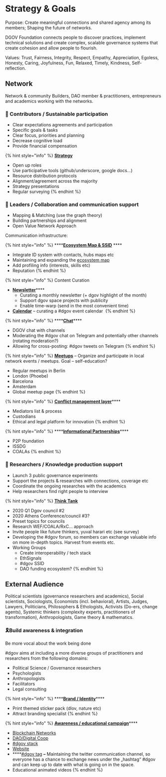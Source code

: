 # Strategy & Goals

Purpose: Create meaningful connections and shared agency among its members; Shaping the future of networks. 

DGOV Foundation connects people to discover practices, implement technical solutions and create complex, scalable governance systems that create cohesion and allow people to flourish.

Values: Trust, Fairness, Integrity, Respect, Empathy, Appreciation, Egoless, Honesty, Caring, Joyfulness, Fun, Relaxed, Timely, Kindness, Self-reflection.

## **Network** 

Network & community Builders, DAO member & practitioners, entrepreneurs and academics working with the networks.

### 🌱 Contributors / Sustainable participation

* Clear expectations agreements and participation
* Specific goals & tasks
* Clear focus, priorities and planning
* Decrease cognitive load 
* Provide financial compensation

{% hint style="info" %}
[**Strategy**](strategy.md)

* Open up roles
* Use participative tools \(github/underscore, google docs...\)
* Resource distribution protocols
* Alignment/agreement across the majority
* Strategy presentations
* Regular surveying
{% endhint %}

### 🤝 **Leaders / Collaboration and communication support**

* Mapping & Matching \(use the graph theory\)
* Building partnerships and alignment
* Open Value Network Approach

Communication infrastructure:

{% hint style="info" %}
\*\*\*\*[**Ecosystem Map & SSID**](https://graphcommons.com/graphs/6a993e34-d8b0-4425-83ce-67c3560429e7?auto=true&svg=true) ****

* Integrate ID system with contacts, hubs maps etc
* Maintaining and expanding the [ecosystem map](https://wiki.dgov.foundation/map-of-the-industry-landscape)
* Add profiling info \(interests, skills etc\)
* Reputation
{% endhint %}

{% hint style="info" %}
Content Curation

* [**Newsletter**](../newsletter/)\*\*\*\*
  * Curating a monthly newsletter \(+ dgov highlight of the month\)
  * Support dgov space projects with publicity
  * Enable time-warp \(send in the most convenient time\)
* [**Calendar**](../dgov-industry-landscape.md) – curating a \#dgov event calendar 
{% endhint %}

{% hint style="info" %}
\*\*\*\*[**Chat**](../chat.md)\*\*\*\*

* DGOV chat with channels
* Moderating the \#dgov chat on Telegram and potentially other channels \(rotating moderation?\)
* Allowing for cross-posting: \#dgov tweets on Telegram
{% endhint %}

{% hint style="info" %}
[**Meetups**](../meetups.md) – Organize and participate in local network events / meetups. Goal – self-education?

* Regular meetups in Berlin
* London \(Phoebe\)
* Barcelona
* Amsterdam
* Global meetup page
{% endhint %}

{% hint style="info" %}
[**Conflict management layer**](../conflict-management-layer.md)\*\*\*\*

* Mediators list & process
* Custodians
* Ethical and legal platform for innovation
{% endhint %}

{% hint style="info" %}
\*\*\*\*[**Informational Partnerships**](../informational-partnerships.md)\*\*\*\*

* P2P foundation
* ISSDG
* COALAs
{% endhint %}

### 🧠 Researchers / Knowledge production support

* Launch 3 public governance experiments
* Support the projects & researches with connections, coverage etc
* Coordinate the ongoing researches with the academics
* Help researchers find right people to interview

{% hint style="info" %}
[**Think Tank**](../councils.md)

* 2020 Q1 Dgov council \#2
* 2020 Athens Conference/council \#3?
* Preset topics for councils
* Research WEF/COALA/RxC... approach
* Invite people like future thinkers, yuval harari  etc \(see survey\)
* Developing the \#dgov forum, so members can exchange valuable info on more in-depth topics. Harvest from events etc.
* Working Groups
  * Create interoperability / tech stack
  * EthSignals
  * \#dgov SSID
  * DAO funding ecosystem?
{% endhint %}

## External Audience

Political scientists \(governance researchers and academics\), Social scientists, Sociologists, Economists \(incl. behavioral\), Artists, Judges, Lawyers, Politicians, Philosophers & Ethologists, Activists \(Do-ers, change agents\), Systemic thinkers \(complexity experts, practitioners of transformation\), Anthropologists, Game theory & mathematics.

### 🎗️Build awareness & integration

Be more vocal about the work being done

\#dgov aims at including a more diverse groups of practitioners and researchers from the following domains:

* Political Science / Governance researchers
* Psychologists
* Anthropologists
* Facilitators
* Legal consulting 

{% hint style="info" %}
\*\*\*\*[**Brand / Identity**](../identity.md)\*\*\*\*

* Print themed sticker pack \(dlov, nature etc\)
* Attract branding specialist
{% endhint %}

{% hint style="info" %}
[**Awareness / educational campaign**](../awareness-educational-campaign.md)\*\*\*\*

* [Blockchain Networks](https://mapping.daolandscape.today/network-governance/blockchain-summary)
* [DAO/Digital Coop](https://mapping.daolandscape.today/network-governance/dao-case-study-research)
* [\#dgov stack](../dgov-stack.md)
* [Website](https://twitter.com/hashtag/dgov)
* \*\*\*\*[\#dgov tag](https://twitter.com/hashtag/dgov) **–** Maintaining the twitter communication channel, so everyone has a chance to exchange news under the „hashtag“ \#dgov and can keep up to date with what is going on in the space.
* Educational animated videos
{% endhint %}

